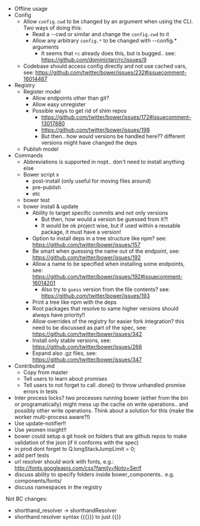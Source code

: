 - Offline usage
- Config
   - Allow `config.cwd` to be changed by an argument when using the CLI. Two ways of doing this:
      - Read a --cwd or similar and change the `config.cwd` to it
      - Allow any arbitrary `config.*` to be changed with --config.* arguments
         - It seems that `rc` already does this, but is bugged.. see: https://github.com/dominictarr/rc/issues/9
    - Codebase should access config directly and not use cached vars, see: https://github.com/twitter/bower/issues/232#issuecomment-16014467
- Registry
    - Register model
        - Allow endpoints other than git?
        - Allow easy unregister
        - Possible ways to get rid of shim repos
          - https://github.com/twitter/bower/issues/172#issuecomment-13017880
          - https://github.com/twitter/bower/issues/198
          - But then.. how would versions be handled here?? different versions might have changed the deps
    - Publish model
- Commands
    - Abbreviations is supported in nopt.. don't need to install anything else
    - Bower script x
         - post-install (only useful for moving files around)
         - pre-publish
         - etc
    - bower test
    - bower install & update
        - Ability to target specific commits and not only versions
            - But then, how would a version be guessed from it?!
            - It would be ok project wise, but if used within a reusable package, it must have a version!
        - Option to install deps in a tree structure like npm? see: https://github.com/twitter/bower/issues/157
        - Be smart when guessing the name out of the endpoint, see: https://github.com/twitter/bower/issues/192
        - Allow a name to be specified when installing some endpoints, see: https://github.com/twitter/bower/issues/192#issuecomment-16014201
            - Also try to `guess` version from the file contents? see: https://github.com/twitter/bower/issues/193
        - Print a tree like npm with the deps
        - Root packages that resolve to same higher versions should always have priority!!
        - Allow overrides of the registry for easier fork integration? this need to be discussed as part of the spec, see: https://github.com/twitter/bower/issues/342
        - Install only stable versions, see: https://github.com/twitter/bower/issues/266
        - Expand also .gz files, see: https://github.com/twitter/bower/issues/347
- Contributing.md
  - Copy from master
  - Tell users to learn about promises
  - Tell users to not forget to call .done() to throw unhandled promise errors in tests
- Inter process locks? two processes running bower (either from the bin or programatically) might mess up the cache on write operations.. and possibly other write operations. Think about a solution for this (make the worker multi-process aware?!)
- Use update-notifier!!
- Use yeomen insight!!
- bower could setup a git hook on folders that are github repos to make validation of the json (if it conforms with the spec)
- in prod dont forget to Q.longStackJumpLimit = 0;
- add perf tests
- url resolver should work with fonts, e.g.: http://fonts.googleapis.com/css?family=Noto+Serif
- discuss ability to specify folders inside bower_components.. e.g. components/fonts/
- discuss namespaces in the registry


Not BC changes:
- shorthand_resolver -> shorthandResolver
- shorthand resolver syntax {{{}}} to just {{}}
